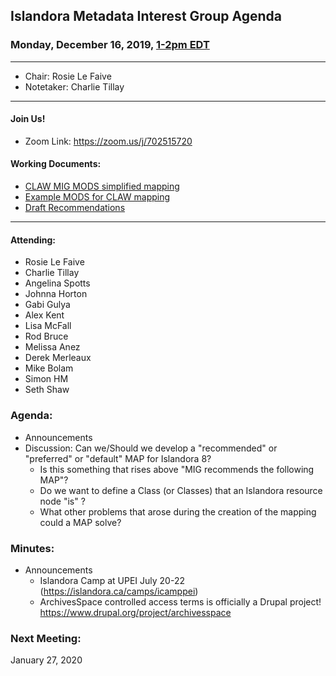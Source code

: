 ## Islandora Metadata Interest Group Agenda
### Monday, December 16, 2019, [1-2pm EDT](http://www.thetimezoneconverter.com/?t=1%20pm&tz=Toronto&)

---
* Chair: Rosie Le Faive
* Notetaker: Charlie Tillay
---

#### Join Us!
* Zoom Link: https://zoom.us/j/702515720

#### Working Documents:
* [CLAW MIG MODS simplified mapping](https://docs.google.com/spreadsheets/d/18u2qFJ014IIxlVpM3JXfDEFccwBZcoFsjbBGpvL0jJI/edit#gid=0)
* [Example MODS for CLAW mapping](https://docs.google.com/spreadsheets/d/1C2Xie7HUDSgRT5v4ldoJvlNdoXz2GHAPvL3PE3TOKW8/edit#gid=1829081124)
* [Draft Recommendations](https://docs.google.com/document/d/15qSO9YcALtYSqd6CUuGx0t8FwUJ5pPwVPz0PA5rU898/edit#heading=h.f9r6knw0rjvu)
---

#### Attending:
* Rosie Le Faive
* Charlie Tillay
* Angelina Spotts
* Johnna Horton
* Gabi Gulya
* Alex Kent
* Lisa McFall
* Rod Bruce
* Melissa Anez
* Derek Merleaux
* Mike Bolam
* Simon HM
* Seth Shaw

### Agenda:
* Announcements
* Discussion: Can we/Should we develop a "recommended" or "preferred" or "default" MAP for Islandora 8? 
  * Is this something that rises above "MIG recommends the following MAP"?
  * Do we want to define a Class (or Classes) that an Islandora resource node "is" ?
  * What other problems that arose during the creation of the mapping could a MAP solve?
  
### Minutes:
* Announcements
  * Islandora Camp at UPEI July 20-22 (https://islandora.ca/camps/icamppei)
  * ArchivesSpace controlled access terms is officially a Drupal project! https://www.drupal.org/project/archivesspace
  

### Next Meeting:

January 27, 2020
